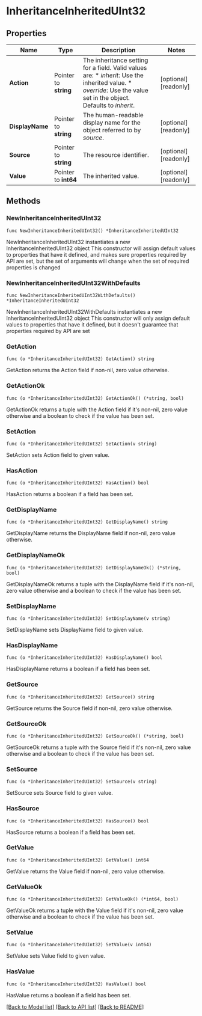 # InheritanceInheritedUInt32

## Properties

Name | Type | Description | Notes
------------ | ------------- | ------------- | -------------
**Action** | Pointer to **string** | The inheritance setting for a field.  Valid values are: * _inherit_: Use the inherited value. * _override_: Use the value set in the object.  Defaults to _inherit_. | [optional] [readonly] 
**DisplayName** | Pointer to **string** | The human-readable display name for the object referred to by _source_. | [optional] [readonly] 
**Source** | Pointer to **string** | The resource identifier. | [optional] [readonly] 
**Value** | Pointer to **int64** | The inherited value. | [optional] [readonly] 

## Methods

### NewInheritanceInheritedUInt32

`func NewInheritanceInheritedUInt32() *InheritanceInheritedUInt32`

NewInheritanceInheritedUInt32 instantiates a new InheritanceInheritedUInt32 object
This constructor will assign default values to properties that have it defined,
and makes sure properties required by API are set, but the set of arguments
will change when the set of required properties is changed

### NewInheritanceInheritedUInt32WithDefaults

`func NewInheritanceInheritedUInt32WithDefaults() *InheritanceInheritedUInt32`

NewInheritanceInheritedUInt32WithDefaults instantiates a new InheritanceInheritedUInt32 object
This constructor will only assign default values to properties that have it defined,
but it doesn't guarantee that properties required by API are set

### GetAction

`func (o *InheritanceInheritedUInt32) GetAction() string`

GetAction returns the Action field if non-nil, zero value otherwise.

### GetActionOk

`func (o *InheritanceInheritedUInt32) GetActionOk() (*string, bool)`

GetActionOk returns a tuple with the Action field if it's non-nil, zero value otherwise
and a boolean to check if the value has been set.

### SetAction

`func (o *InheritanceInheritedUInt32) SetAction(v string)`

SetAction sets Action field to given value.

### HasAction

`func (o *InheritanceInheritedUInt32) HasAction() bool`

HasAction returns a boolean if a field has been set.

### GetDisplayName

`func (o *InheritanceInheritedUInt32) GetDisplayName() string`

GetDisplayName returns the DisplayName field if non-nil, zero value otherwise.

### GetDisplayNameOk

`func (o *InheritanceInheritedUInt32) GetDisplayNameOk() (*string, bool)`

GetDisplayNameOk returns a tuple with the DisplayName field if it's non-nil, zero value otherwise
and a boolean to check if the value has been set.

### SetDisplayName

`func (o *InheritanceInheritedUInt32) SetDisplayName(v string)`

SetDisplayName sets DisplayName field to given value.

### HasDisplayName

`func (o *InheritanceInheritedUInt32) HasDisplayName() bool`

HasDisplayName returns a boolean if a field has been set.

### GetSource

`func (o *InheritanceInheritedUInt32) GetSource() string`

GetSource returns the Source field if non-nil, zero value otherwise.

### GetSourceOk

`func (o *InheritanceInheritedUInt32) GetSourceOk() (*string, bool)`

GetSourceOk returns a tuple with the Source field if it's non-nil, zero value otherwise
and a boolean to check if the value has been set.

### SetSource

`func (o *InheritanceInheritedUInt32) SetSource(v string)`

SetSource sets Source field to given value.

### HasSource

`func (o *InheritanceInheritedUInt32) HasSource() bool`

HasSource returns a boolean if a field has been set.

### GetValue

`func (o *InheritanceInheritedUInt32) GetValue() int64`

GetValue returns the Value field if non-nil, zero value otherwise.

### GetValueOk

`func (o *InheritanceInheritedUInt32) GetValueOk() (*int64, bool)`

GetValueOk returns a tuple with the Value field if it's non-nil, zero value otherwise
and a boolean to check if the value has been set.

### SetValue

`func (o *InheritanceInheritedUInt32) SetValue(v int64)`

SetValue sets Value field to given value.

### HasValue

`func (o *InheritanceInheritedUInt32) HasValue() bool`

HasValue returns a boolean if a field has been set.


[[Back to Model list]](../README.md#documentation-for-models) [[Back to API list]](../README.md#documentation-for-api-endpoints) [[Back to README]](../README.md)


